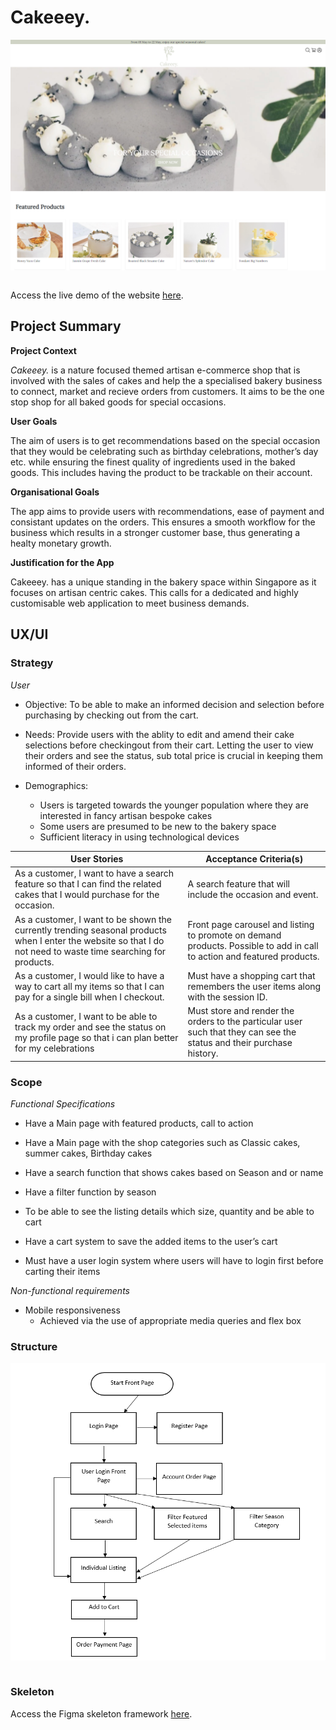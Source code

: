 # Cakeeey.
<img src='cakeeey/public/images/cakeeey.png' style='display:block'><br>

Access the live demo of the website [here](https://cakeeey.netlify.app/).

## Project Summary

**Project Context**

 _Cakeeey._ is a nature focused themed artisan e-commerce shop that is involved with the sales of cakes and help the a specialised bakery business to connect, market and recieve orders from customers. It aims to be the one stop shop for all baked goods for special occasions.

**User Goals**

The aim of users is to get recommendations based on the special occasion that they would be celebrating such as birthday celebrations, mother’s day etc. while ensuring the finest quality of ingredients used in the baked goods. This includes having the product to be trackable on their account.

**Organisational Goals**

The app aims to provide users with recommendations, ease of payment and consistant updates on the orders. This ensures a smooth workflow for the business which results in a stronger customer base, thus generating a healty monetary growth.

**Justification for the App**

Cakeeey. has a unique standing in the bakery space within Singapore as it focuses on artisan centric cakes. This calls for a dedicated and highly customisable web application to meet business demands. 

## UX/UI

### **Strategy**
_User_
* Objective: To be able to make an informed decision and selection before purchasing by checking out from the cart. 

* Needs: Provide users with the ablity to edit and amend their cake selections before checkingout from their cart. Letting the user to view their orders and see the status, sub total price is crucial in keeping them informed of their orders.

* Demographics:
    * Users is targeted towards the younger population where they are interested in fancy artisan bespoke cakes
    * Some users are presumed to be new to the bakery space
    * Sufficient literacy in using technological devices


User Stories | Acceptance Criteria(s)
------------ | -------------
As a customer, I want to have a search feature so that I can find the related cakes that I would purchase for the occasion. | A search feature that will include the occasion and event.
As a customer, I want to be shown the currently trending seasonal products when I enter the website so that I do not need to waste time searching for products. | Front page carousel and listing to promote on demand products. Possible to add in call to action and featured products.
As a customer, I would like to have a way to cart all my items so that I can pay for a single bill when I checkout. | Must have a shopping cart that remembers the user items along with the session ID.
As a customer, I want to be able to track my order and see the status on my profile page so that i can plan better for my celebrations | Must store and render the orders to the particular user such that they can see the status and their purchase history.


### **Scope**

_Functional Specifications_
* Have a Main page with featured products, call to action

* Have a Main page with the shop categories such as Classic cakes, summer cakes, Birthday cakes

* Have a search function that shows cakes based on Season and or name

* Have a filter function by season

* To be able to see the listing details which size, quantity and be able to cart

* Have a cart system to save the added items to the user’s cart

* Must have a user login system where users will have to login first before carting their items

_Non-functional requirements_
* Mobile responsiveness
    * Achieved via the use of appropriate media queries and flex box

### **Structure**

<img src='cakeeey/public/images/flowchart.png' style='display:block'><br>

### **Skeleton**

Access the Figma skeleton framework [here](https://www.figma.com/file/nN2aLtFO91sTbXokPyYROr/Cakeeey.).

